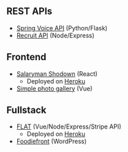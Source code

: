REST APIs
---------

- [Spring Voice API](https://github.com/friendofdog/spring-voice-api) (Python/Flask)
- [Recruit API](https://github.com/friendofdog/recruit-api) (Node/Express)

Frontend
--------

- [Salaryman Shodown](https://github.com/friendofdog/salaryman-shodown) (React)
  - Deployed on [Heroku](https://salaryman-shodown-staging.herokuapp.com)
- [Simple photo gallery](https://github.com/friendofdog/vue-photo-gallery) (Vue)

Fullstack
---------

- [FLAT](https://github.com/friendofdog/flat) (Vue/Node/Express/Stripe API)
  - Deployed on [Heroku](https://flat-production.herokuapp.com)
- [Foodiefront](https://github.com/friendofdog/foodiefront) (WordPress)
